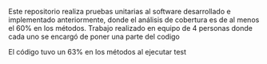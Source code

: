 Este repositorio realiza pruebas unitarias al software desarrollado e implementado anteriormente, donde el análisis de cobertura es de al menos el 60% en los métodos.
Trabajo realizado en equipo de 4 personas donde cada uno se encargó de poner una parte del codigo 

El código tuvo un 63% en los métodos al ejecutar test
